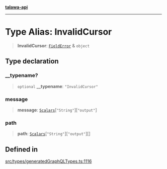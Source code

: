 [**talawa-api**](../../../README.md)

***

# Type Alias: InvalidCursor

> **InvalidCursor**: [`FieldError`](FieldError.md) & `object`

## Type declaration

### \_\_typename?

> `optional` **\_\_typename**: `"InvalidCursor"`

### message

> **message**: [`Scalars`](Scalars.md)\[`"String"`\]\[`"output"`\]

### path

> **path**: [`Scalars`](Scalars.md)\[`"String"`\]\[`"output"`\][]

## Defined in

[src/types/generatedGraphQLTypes.ts:1116](https://github.com/Suyash878/talawa-api/blob/e4413cec641a837926071678fed3c7f67234e31e/src/types/generatedGraphQLTypes.ts#L1116)

